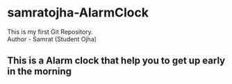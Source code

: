 # samratojha-AlarmClock
This is my first Git Repository.
<br>
Author - Samrat (Student Ojha)
<h2>This is a Alarm clock that help you to get up early in the morning</h2>
